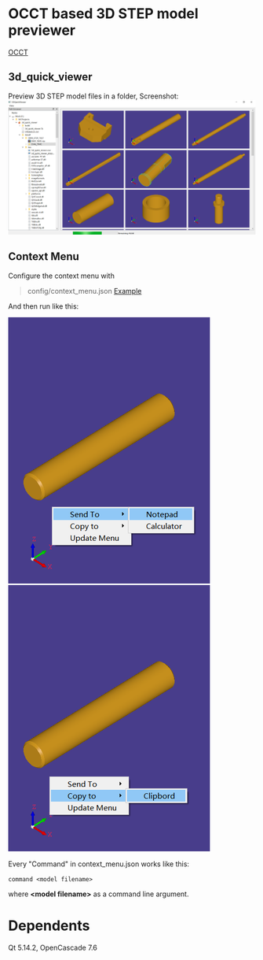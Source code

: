 # OCCT based 3D STEP model previewer
[OCCT](https://www.opencascade.com/)

## 3d_quick_viewer
Preview 3D STEP model files in a folder, Screenshot:
![image](screen_shot/3DQuickViewer_main_window.png)

## Context Menu
Configure the context menu with
> config/context_menu.json  [Example](config/context_menu.json)

And then run like this:

![image](screen_shot/context_menu_send_to_notepad.png)
![image](screen_shot/context_menu_copy_to_clipbord.png)

Every "Command" in context_menu.json works like this:
```
command <model filename>
```
where **\<model filename\>** as a command line argument.

# Dependents
Qt 5.14.2, 
OpenCascade 7.6
